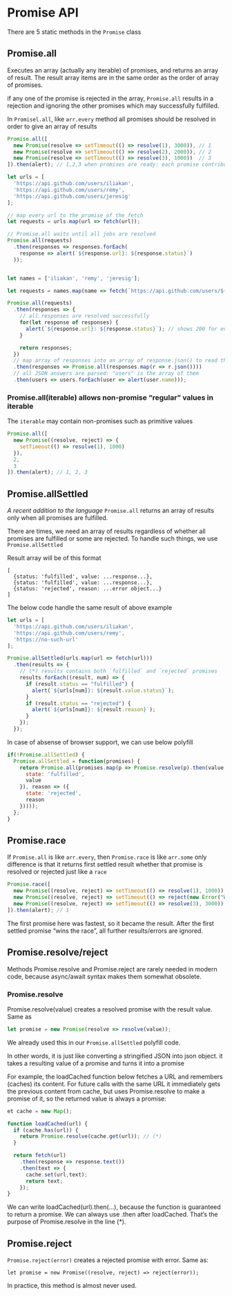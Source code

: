 # Promise API
There are 5 static methods in the `Promise` class

## Promise.all
Executes an array (actually any iterable) of promises, and returns an array of result. The result array items are in the same order as the order of array of promises.

if any one of the promise is rejected in the array, `Promise.all` results in a rejection and ignoring the other promises which may successfully fulfilled. 

In `Promisel.all`, like `arr.every` method all promises should be resolved in order to give an array of results 

```js
Promise.all([
  new Promise(resolve => setTimeout(() => resolve(1), 3000)), // 1
  new Promise(resolve => setTimeout(() => resolve(2), 2000)), // 2
  new Promise(resolve => setTimeout(() => resolve(3), 1000))  // 3
]).then(alert); // 1,2,3 when promises are ready: each promise contributes an array member

let urls = [
  'https://api.github.com/users/iliakan',
  'https://api.github.com/users/remy',
  'https://api.github.com/users/jeresig'
];

// map every url to the promise of the fetch
let requests = urls.map(url => fetch(url));

// Promise.all waits until all jobs are resolved
Promise.all(requests)
  .then(responses => responses.forEach(
    response => alert(`${response.url}: ${response.status}`)
  ));


let names = ['iliakan', 'remy', 'jeresig'];

let requests = names.map(name => fetch(`https://api.github.com/users/${name}`));

Promise.all(requests)
  .then(responses => {
    // all responses are resolved successfully
    for(let response of responses) {
      alert(`${response.url}: ${response.status}`); // shows 200 for every url
    }

    return responses;
  })
  // map array of responses into an array of response.json() to read their content
  .then(responses => Promise.all(responses.map(r => r.json())))
  // all JSON answers are parsed: "users" is the array of them
  .then(users => users.forEach(user => alert(user.name)));
```

### Promise.all(iterable) allows non-promise “regular” values in iterable
The `iterable` may contain non-promises such as primitive values
```js
Promise.all([
  new Promise((resolve, reject) => {
    setTimeout(() => resolve(1), 1000)
  }),
  2,
  3
]).then(alert); // 1, 2, 3
```

## Promise.allSettled
*A recent addition to the language*
`Promise.all` returns an array of results only when all promises are fulfilled.

There are times, we need an array of results regardless of whether all promises are fulfilled or some are rejected. To handle such things, we use `Promise.allSettled`

Result array will be of this format
```
[
  {status: 'fulfilled', value: ...response...},
  {status: 'fulfilled', value: ...response...},
  {status: 'rejected', reason: ...error object...}
]
```
The below code handle the same result of above example
```js
let urls = [
  'https://api.github.com/users/iliakan',
  'https://api.github.com/users/remy',
  'https://no-such-url'
];

Promise.allSettled(urls.map(url => fetch(url)))
  .then(results => { 
    // (*) results contains both `fulfilled` and `rejected` promises
    results.forEach((result, num) => {
      if (result.status == "fulfilled") {
        alert(`${urls[num]}: ${result.value.status}`);
      }
      if (result.status == "rejected") {
        alert(`${urls[num]}: ${result.reason}`);
      }
    });
  });
```

In case of absense of browser support, we can use below polyfill
```js
if(!Promise.allSettled) {
  Promise.allSettled = function(promises) {
    return Promise.all(promises.map(p => Promise.resolve(p).then(value => ({
      state: 'fulfilled',
      value
    }), reason => ({
      state: 'rejected',
      reason
    }))));
  };
}
```

## Promise.race
If `Promise.all` is like `arr.every`, then `Promise.race` is like `arr.some` only difference is that it returns first settled result whether that promise is resolved or 
rejected just like a `race`

```js
Promise.race([
  new Promise((resolve, reject) => setTimeout(() => resolve(1), 1000)),
  new Promise((resolve, reject) => setTimeout(() => reject(new Error("Whoops!")), 2000)),
  new Promise((resolve, reject) => setTimeout(() => resolve(3), 3000))
]).then(alert); // 1
```
The first promise here was fastest, so it became the result. After the first settled promise “wins the race”, all further results/errors are ignored.

## Promise.resolve/reject
Methods Promise.resolve and Promise.reject are rarely needed in modern code, because async/await syntax makes them somewhat obsolete.

### Promise.resolve
Promise.resolve(value) creates a resolved promise with the result value. Same as
```js
let promise = new Promise(resolve => resolve(value));
```
We already used this in our `Promise.allSettled` polyfill code.

In other words, it is just like converting a stringified JSON into json object. it takes a resulting value of a promise and turns it into a promise

For example, the loadCached function below fetches a URL and remembers (caches) its content. For future calls with the same URL it immediately gets the previous content from cache, but uses Promise.resolve to make a promise of it, so the returned value is always a promise:
```js
et cache = new Map();

function loadCached(url) {
  if (cache.has(url)) {
    return Promise.resolve(cache.get(url)); // (*)
  }

  return fetch(url)
    .then(response => response.text())
    .then(text => {
      cache.set(url,text);
      return text;
    });
}
```
We can write loadCached(url).then(…), because the function is guaranteed to return a promise. We can always use .then after loadCached. That’s the purpose of Promise.resolve in the line (*).

## Promise.reject
`Promise.reject(error)` creates a rejected promise with error. Same as:
```
let promise = new Promise((resolve, reject) => reject(error));
```
In practice, this method is almost never used.